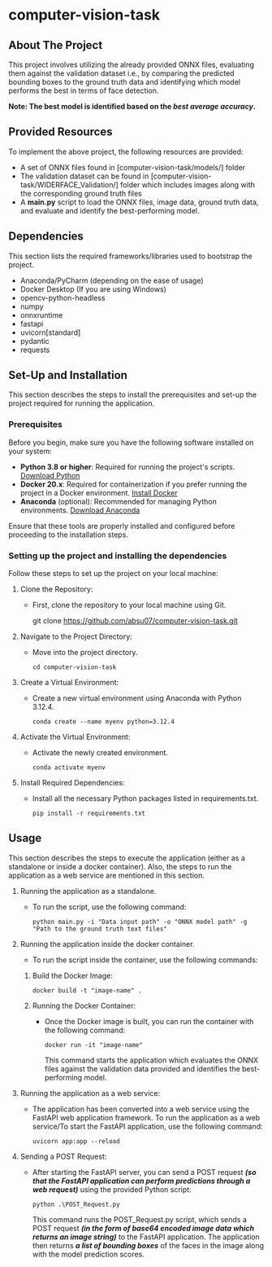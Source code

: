 # computer-vision-task

## About The Project

This project involves utilizing the already provided ONNX files, evaluating them against the validation dataset i.e., by comparing the predicted bounding boxes to the ground truth data and identifying which model performs the best in terms of face detection. 

**Note: The best model is identified based on the _best average accuracy_.**


## Provided Resources

To implement the above project, the following resources are provided:
- A set of ONNX files found in [computer-vision-task/models/] folder
- The validation dataset can be found in [computer-vision-task/WIDERFACE_Validation/] folder which includes images along with the corresponding ground truth files
- A **main.py** script to load the ONNX files, image data, ground truth data, and evaluate and identify the best-performing model.


## Dependencies

This section lists the required frameworks/libraries used to bootstrap the project.

- Anaconda/PyCharm (depending on the ease of usage)
- Docker Desktop (If you are using Windows)
- opencv-python-headless
- numpy
- onnxruntime
- fastapi
- uvicorn[standard]
- pydantic
- requests

## Set-Up and Installation

This section describes the steps to install the prerequisites and set-up the project required for running the application.

### Prerequisites

Before you begin, make sure you have the following software installed on your system:

- **Python 3.8 or higher**: Required for running the project's scripts. [Download Python](https://www.python.org/downloads/)
- **Docker 20.x**: Required for containerization if you prefer running the project in a Docker environment. [Install Docker](https://docs.docker.com/get-docker/)
- **Anaconda** (optional): Recommended for managing Python environments. [Download Anaconda](https://www.anaconda.com/products/distribution)

Ensure that these tools are properly installed and configured before proceeding to the installation steps.

### Setting up the project and installing the dependencies

Follow these steps to set up the project on your local machine:

1. Clone the Repository:
   - First, clone the repository to your local machine using Git.

     git clone https://github.com/absu07/computer-vision-task.git

2. Navigate to the Project Directory:
   - Move into the project directory.

     `cd computer-vision-task`

3. Create a Virtual Environment:
   - Create a new virtual environment using Anaconda with Python 3.12.4.

     `conda create --name myenv python=3.12.4`
   
5. Activate the Virtual Environment:
   - Activate the newly created environment.

     `conda activate myenv`

6. Install Required Dependencies:
   - Install all the necessary Python packages listed in requirements.txt.

     `pip install -r requirements.txt`

## Usage

This section describes the steps to execute the application (either as a standalone or inside a docker container).
Also, the steps to run the application as a web service are mentioned in this section. 

1. Running the application as a standalone.
   - To run the script, use the following command:

     `python main.py -i "Data input path" -o "ONNX model path" -g "Path to the ground truth text files"`

2. Running the application inside the docker container.
   - To run the script inside the container, use the following commands:

   1. Build the Docker Image:
  
      `docker build -t "image-name" .`

   2. Running the Docker Container:
      - Once the Docker image is built, you can run the container with the following command:

        `docker run -it "image-name"`

        This command starts the application which evaluates the ONNX files against the validation data provided and identifies the best-performing model.

3. Running the application as a web service:
   - The application has been converted into a web service using the FastAPI web application framework. To run the application as a web service/To start the FastAPI application, use the following command:
     
     `uvicorn app:app --reload`

4. Sending a POST Request:
   - After starting the FastAPI server, you can send a POST request **_(so that the FastAPI application can perform predictions through a web request)_** using the provided Python script:
     
     `python .\POST_Request.py`

     This command runs the POST_Request.py script, which sends a POST request **_(in the form of base64 encoded image data which returns an image string)_** to the FastAPI application. The application then
     returns **_a list of bounding boxes_** of the faces in the image along with the model prediction scores. 
        









